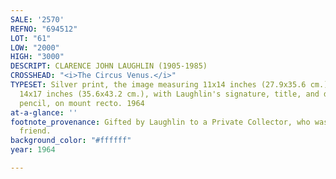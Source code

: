 ```yaml
---
SALE: '2570'
REFNO: "694512"
LOT: "61"
LOW: "2000"
HIGH: "3000"
DESCRIPT: CLARENCE JOHN LAUGHLIN (1905-1985)
CROSSHEAD: "<i>The Circus Venus.</i>"
TYPESET: Silver print, the image measuring 11x14 inches (27.9x35.6 cm.), the mount
  14x17 inches (35.6x43.2 cm.), with Laughlin's signature, title, and date, in white
  pencil, on mount recto. 1964
at-a-glance: ''
footnote_provenance: Gifted by Laughlin to a Private Collector, who was also a personal
  friend.
background_color: "#ffffff"
year: 1964

---
```

